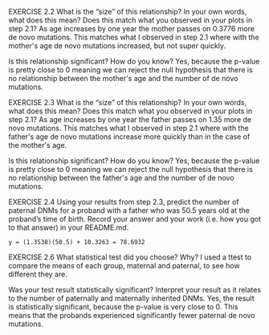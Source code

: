 EXERCISE 2.2
What is the “size” of this relationship? In your own words, what does this mean? Does this match what you observed in your plots in step 2.1?
    As age increases by one year the mother passes on 0.3776 more de novo mutations. This matches what I observed in step 2.1 where with the mother's age de novo mutations increased, but not super quickly.


Is this relationship significant? How do you know?
    Yes, because the p-value is pretty close to 0 meaning we can reject the null hypothesis that there is no relationship between the mother's age and the number of de novo mutations.

EXERCISE 2.3
What is the “size” of this relationship? In your own words, what does this mean? Does this match what you observed in your plots in step 2.1?
    As age increases by one year the father passes on 1.35 more de novo mutations. This matches what I observed in step 2.1 where with the father's age de novo mutations increase more quickly than in the case of the mother's age.


Is this relationship significant? How do you know?
    Yes, because the p-value is pretty close to 0 meaning we can reject the null hypothesis that there is no relationship between the father's age and the number of de novo mutations.

EXERCISE 2.4
Using your results from step 2.3, predict the number of paternal DNMs for a proband with a father who was 50.5 years old at the proband’s time of birth. Record your answer and your work (i.e. how you got to that answer) in your README.md.

    y = (1.3538)(50.5) + 10.3263 = 78.6932

EXERCISE 2.6
What statistical test did you choose? Why?
    I used a ttest to compare the means of each group, maternal and paternal, to see how different they are.

Was your test result statistically significant? Interpret your result as it relates to the number of paternally and maternally inherited DNMs.
    Yes, the result is statistically significant, because the p-value is very close to 0. This means that the probands experienced significantly fewer paternal de novo mutations.

